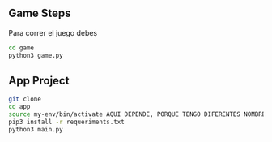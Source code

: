 ## Game Steps

Para correr el juego debes

```sh
cd game
python3 game.py
```  

## App Project

```sh
git clone
cd app
source my-env/bin/activate AQUI DEPENDE, PORQUE TENGO DIFERENTES NOMBRES DE ENTORNO DE DESARROLLO AJJAJAJAJA
pip3 install -r requeriments.txt
python3 main.py

```  